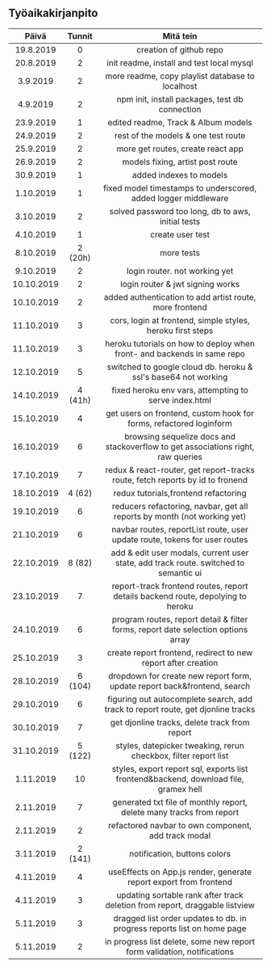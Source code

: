 ## Työaikakirjanpito

|   Päivä    | Tunnit  |                                      Mitä tein                                       |
| :--------: | :-----: | :----------------------------------------------------------------------------------: |
| 19.8.2019  |    0    |                               creation of github repo                                |
| 20.8.2019  |    2    |                      init readme, install and test local mysql                       |
|  3.9.2019  |    2    |                   more readme, copy playlist database to localhost                   |
|  4.9.2019  |    2    |                    npm init, install packages, test db connection                    |
| 23.9.2019  |    1    |                         edited readme, Track & Album models                          |
| 24.9.2019  |    2    |                         rest of the models & one test route                          |
| 25.9.2019  |    2    |                          more get routes, create react app                           |
| 26.9.2019  |    2    |                           models fixing, artist post route                           |
| 30.9.2019  |    1    |                               added indexes to models                                |
| 1.10.2019  |    1    |            fixed model timestamps to underscored, added logger middleware            |
| 3.10.2019  |    2    |                  solved password too long, db to aws, initial tests                  |
| 4.10.2019  |    1    |                                   create user test                                   |
| 8.10.2019  | 2 (20h) |                                      more tests                                      |
| 9.10.2019  |    2    |                            login router. not working yet                             |
| 10.10.2019 |    2    |                           login router & jwt signing works                           |
| 10.10.2019 |    2    |               added authentication to add artist route, more frontend                |
| 11.10.2019 |    3    |              cors, login at frontend, simple styles, heroku first steps              |
| 11.10.2019 |    3    |       heroku tutorials on how to deploy when front- and backends in same repo        |
| 12.10.2019 |    5    |            switched to google cloud db. heroku & ssl's base64 not working            |
| 14.10.2019 | 4 (41h) |                fixed heroku env vars, attempting to serve index.html                 |
| 15.10.2019 |    4    |          get users on frontend, custom hook for forms, refactored loginform          |
| 16.10.2019 |    6    |   browsing sequelize docs and stackoverflow to get associations right, raw queries   |
| 17.10.2019 |    7    |    redux & react-router, get report-tracks route, fetch reports by id to fronend     |
| 18.10.2019 | 4 (62)  |                         redux tutorials,frontend refactoring                         |
| 19.10.2019 |    6    |       reducers refactoring, navbar, get all reports by month (not working yet)       |
| 21.10.2019 |    6    |      navbar routes, reportList route, user update route, tokens for user routes      |
| 22.10.2019 | 8 (82)  | add & edit user modals, current user state, add track route. switched to semantic ui |
| 23.10.2019 |    7    |   report-track frontend routes, report details backend route, depolying to heroku    |
| 24.10.2019 |    6    |  program routes, report detail & filter forms, report date selection options array   |
| 25.10.2019 |    3    |            create report frontend, redirect to new report after creation             |
| 28.10.2019 | 6 (104) |       dropdown for create new report form, update report back&frontend, search       |
| 29.10.2019 |    6    |   figuring out autocomplete search, add track to report route, get djonline tracks   |
| 30.10.2019 |    7    |                    get djonline tracks, delete track from report                     |
| 31.10.2019 | 5 (122) |           styles, datepicker tweaking, rerun checkbox, filter report list            |
| 1.11.2019  |   10    | styles, export report sql, exports list frontend&backend, download file, gramex hell |
| 2.11.2019  |    7    |         generated txt file of monthly report, delete many tracks from report         |
| 2.11.2019  |    2    |                 refactored navbar to own component, add track modal                  |
| 3.11.2019  | 2 (141) |                             notification, buttons colors                             |
| 4.11.2019  |    4    |          useEffects on App.js render, generate report export from frontend           |
| 4.11.2019  |    3    |     updating sortable rank after track deletion from report, draggable listview      |
| 5.11.2019  |    3    |       dragged list order updates to db. in progress reports list on home page        |
| 5.11.2019  |    2    |       in progress list delete, some new report form validation, notifications        |
